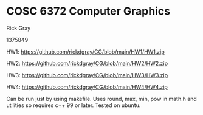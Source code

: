 # COSC 6372 Computer Graphics
Rick Gray

1375849

HW1:
https://github.com/rickdgray/CG/blob/main/HW1/HW1.zip

HW2:
https://github.com/rickdgray/CG/blob/main/HW2/HW2.zip

HW3:
https://github.com/rickdgray/CG/blob/main/HW3/HW3.zip

HW4:
https://github.com/rickdgray/CG/blob/main/HW4/HW4.zip


Can be run just by using makefile. Uses round, max, min, pow in math.h and utilities so requires c++ 99 or later. Tested on ubuntu.
